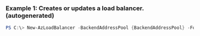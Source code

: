 ### Example 1: Creates or updates a load balancer. (autogenerated)
```powershell
PS C:\> New-AzLoadBalancer -BackendAddressPool {BackendAddressPool} -Force {Force} -FrontendIpConfiguration {FrontendIpConfiguration} -InboundNatPool {InboundNatPool} -LoadBalancingRule {LoadBalancingRule} -Location westus -Name MyLoadBalancer -Probe {Probe} -ResourceGroupName MyResourceGroup
```


